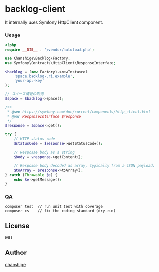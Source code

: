 # backlog-client

It internally uses Symfony HttpClient component.

### Usage

```php
<?php
require __DIR__ . '/vendor/autoload.php';

use Chanshige\Backlog\Factory;
use Symfony\Contracts\HttpClient\ResponseInterface;

$backlog = (new Factory)->newInstance(
    'space.backlog-uri.example',
    'your-api-key'
);

// スペース情報の取得
$space = $backlog->space();

/**
 * @see https://symfony.com/doc/current/components/http_client.html 
 * @var ResponseInterface $response 
 */
$response = $space->get();

try {
    // HTTP status code
    $statusCode = $response->getStatusCode();
    
    // Response body as a string
    $body = $response->getContent();
    
    // Response body decoded as array, typically from a JSON payload.
    $toArray = $response->toArray();
} catch (Throwable $e) {
    echo $e->getMessage();
}
```

### QA
    composer test  // run unit test with coverage
    composer cs    // fix the coding standard (dry-run)

## License
MIT

## Author

[chanshige](https://github.com/chanshige)
